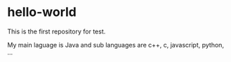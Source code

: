 # hello-world
This is the first repository for test.

My main laguage is Java and sub languages are c++, c, javascript, python, ...
